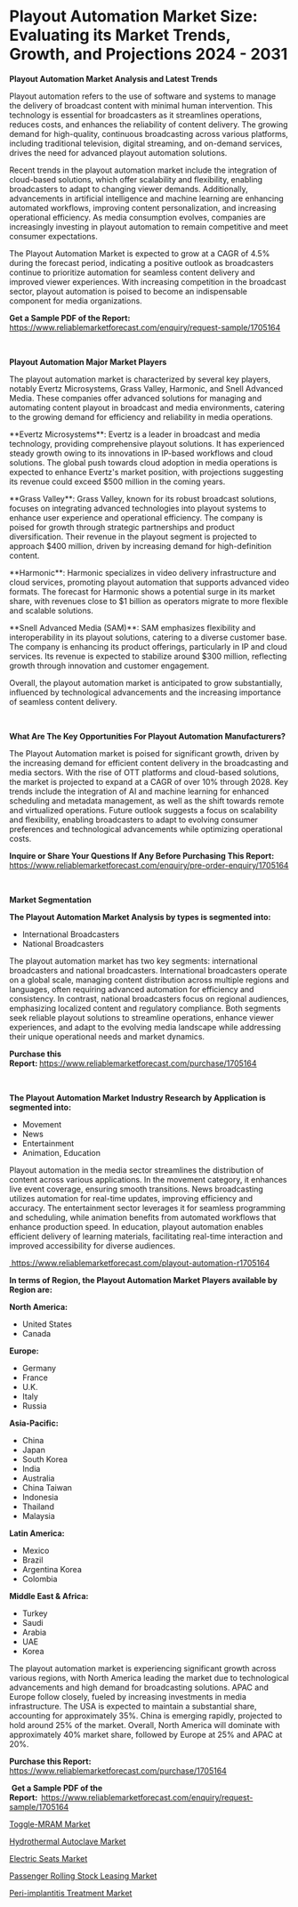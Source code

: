<p><h1>Playout Automation Market Size: Evaluating its Market Trends, Growth, and Projections 2024 - 2031</h1></p><p><strong>Playout Automation Market Analysis and Latest Trends</strong></p>
<p><p>Playout automation refers to the use of software and systems to manage the delivery of broadcast content with minimal human intervention. This technology is essential for broadcasters as it streamlines operations, reduces costs, and enhances the reliability of content delivery. The growing demand for high-quality, continuous broadcasting across various platforms, including traditional television, digital streaming, and on-demand services, drives the need for advanced playout automation solutions.</p><p>Recent trends in the playout automation market include the integration of cloud-based solutions, which offer scalability and flexibility, enabling broadcasters to adapt to changing viewer demands. Additionally, advancements in artificial intelligence and machine learning are enhancing automated workflows, improving content personalization, and increasing operational efficiency. As media consumption evolves, companies are increasingly investing in playout automation to remain competitive and meet consumer expectations.</p><p>The Playout Automation Market is expected to grow at a CAGR of 4.5% during the forecast period, indicating a positive outlook as broadcasters continue to prioritize automation for seamless content delivery and improved viewer experiences. With increasing competition in the broadcast sector, playout automation is poised to become an indispensable component for media organizations.</p></p>
<p><strong>Get a Sample PDF of the Report:&nbsp;</strong> <a href="https://www.reliablemarketforecast.com/enquiry/request-sample/1705164?utm_campaign=1110&utm_medium=2&utm_source=Github&utm_content=ia&utm_term=21102024&utm_id=playout-automation">https://www.reliablemarketforecast.com/enquiry/request-sample/1705164</a></p>
<p>&nbsp;</p>
<p><strong>Playout Automation Major Market Players</strong></p>
<p><p>The playout automation market is characterized by several key players, notably Evertz Microsystems, Grass Valley, Harmonic, and Snell Advanced Media. These companies offer advanced solutions for managing and automating content playout in broadcast and media environments, catering to the growing demand for efficiency and reliability in media operations.</p><p>**Evertz Microsystems**: Evertz is a leader in broadcast and media technology, providing comprehensive playout solutions. It has experienced steady growth owing to its innovations in IP-based workflows and cloud solutions. The global push towards cloud adoption in media operations is expected to enhance Evertz's market position, with projections suggesting its revenue could exceed $500 million in the coming years.</p><p>**Grass Valley**: Grass Valley, known for its robust broadcast solutions, focuses on integrating advanced technologies into playout systems to enhance user experience and operational efficiency. The company is poised for growth through strategic partnerships and product diversification. Their revenue in the playout segment is projected to approach $400 million, driven by increasing demand for high-definition content.</p><p>**Harmonic**: Harmonic specializes in video delivery infrastructure and cloud services, promoting playout automation that supports advanced video formats. The forecast for Harmonic shows a potential surge in its market share, with revenues close to $1 billion as operators migrate to more flexible and scalable solutions.</p><p>**Snell Advanced Media (SAM)**: SAM emphasizes flexibility and interoperability in its playout solutions, catering to a diverse customer base. The company is enhancing its product offerings, particularly in IP and cloud services. Its revenue is expected to stabilize around $300 million, reflecting growth through innovation and customer engagement.</p><p>Overall, the playout automation market is anticipated to grow substantially, influenced by technological advancements and the increasing importance of seamless content delivery.</p></p>
<p>&nbsp;</p>
<p><strong>What Are The Key Opportunities For Playout Automation Manufacturers?</strong></p>
<p><p>The Playout Automation market is poised for significant growth, driven by the increasing demand for efficient content delivery in the broadcasting and media sectors. With the rise of OTT platforms and cloud-based solutions, the market is projected to expand at a CAGR of over 10% through 2028. Key trends include the integration of AI and machine learning for enhanced scheduling and metadata management, as well as the shift towards remote and virtualized operations. Future outlook suggests a focus on scalability and flexibility, enabling broadcasters to adapt to evolving consumer preferences and technological advancements while optimizing operational costs.</p></p>
<p><strong>Inquire or Share Your Questions If Any Before Purchasing This Report:</strong> <a href="https://www.reliablemarketforecast.com/enquiry/pre-order-enquiry/1705164?utm_campaign=1110&utm_medium=2&utm_source=Github&utm_content=ia&utm_term=21102024&utm_id=playout-automation">https://www.reliablemarketforecast.com/enquiry/pre-order-enquiry/1705164</a></p>
<p>&nbsp;</p>
<p><strong>Market Segmentation</strong></p>
<p><strong>The Playout Automation Market Analysis by types is segmented into:</strong></p>
<p><ul><li>International Broadcasters</li><li>National Broadcasters</li></ul></p>
<p><p>The playout automation market has two key segments: international broadcasters and national broadcasters. International broadcasters operate on a global scale, managing content distribution across multiple regions and languages, often requiring advanced automation for efficiency and consistency. In contrast, national broadcasters focus on regional audiences, emphasizing localized content and regulatory compliance. Both segments seek reliable playout solutions to streamline operations, enhance viewer experiences, and adapt to the evolving media landscape while addressing their unique operational needs and market dynamics.</p></p>
<p><strong>Purchase this Report:&nbsp;</strong><a href="https://www.reliablemarketforecast.com/purchase/1705164?utm_campaign=1110&utm_medium=2&utm_source=Github&utm_content=ia&utm_term=21102024&utm_id=playout-automation">https://www.reliablemarketforecast.com/purchase/1705164</a></p>
<p>&nbsp;</p>
<p><strong>The Playout Automation Market Industry Research by Application is segmented into:</strong></p>
<p><ul><li>Movement</li><li>News</li><li>Entertainment</li><li>Animation, Education</li></ul></p>
<p><p>Playout automation in the media sector streamlines the distribution of content across various applications. In the movement category, it enhances live event coverage, ensuring smooth transitions. News broadcasting utilizes automation for real-time updates, improving efficiency and accuracy. The entertainment sector leverages it for seamless programming and scheduling, while animation benefits from automated workflows that enhance production speed. In education, playout automation enables efficient delivery of learning materials, facilitating real-time interaction and improved accessibility for diverse audiences.</p></p>
<p><a href="https://www.reliablemarketforecast.com/playout-automation-r1705164?utm_campaign=1110&utm_medium=2&utm_source=Github&utm_content=ia&utm_term=21102024&utm_id=playout-automation">&nbsp;https://www.reliablemarketforecast.com/playout-automation-r1705164</a></p>
<p><strong>In terms of Region, the Playout Automation Market Players available by Region are:</strong></p>
<p>
    <p> <strong> North America: </strong>
        <ul>
            <li>United States</li>
            <li>Canada</li>
        </ul>
        </p> 
    <p> <strong> Europe: </strong>
        <ul>
            <li>Germany</li>
            <li>France</li>
            <li>U.K.</li>
            <li>Italy</li>
            <li>Russia</li>
        </ul>
        </p> 
    <p> <strong> Asia-Pacific: </strong>
        <ul>
            <li>China</li>
            <li>Japan</li>
            <li>South Korea</li>
            <li>India</li>
            <li>Australia</li>
            <li>China Taiwan</li>
            <li>Indonesia</li>
            <li>Thailand</li>
            <li>Malaysia</li>
        </ul>
        </p> 
    <p> <strong> Latin America: </strong>
        <ul>
            <li>Mexico</li>
            <li>Brazil</li>
            <li>Argentina Korea</li>
            <li>Colombia</li>
        </ul>
        </p> 
    <p> <strong> Middle East & Africa: </strong>
        <ul>
            <li>Turkey</li>
            <li>Saudi</li>
            <li>Arabia</li>
            <li>UAE</li>
            <li>Korea</li>
        </ul>
    </p>
    </p>
<p><p>The playout automation market is experiencing significant growth across various regions, with North America leading the market due to technological advancements and high demand for broadcasting solutions. APAC and Europe follow closely, fueled by increasing investments in media infrastructure. The USA is expected to maintain a substantial share, accounting for approximately 35%. China is emerging rapidly, projected to hold around 25% of the market. Overall, North America will dominate with approximately 40% market share, followed by Europe at 25% and APAC at 20%.</p></p>
<p><strong>Purchase this Report: </strong><a href="https://www.reliablemarketforecast.com/purchase/1705164?utm_campaign=1110&utm_medium=2&utm_source=Github&utm_content=ia&utm_term=21102024&utm_id=playout-automation">https://www.reliablemarketforecast.com/purchase/1705164</a></p>
<p>&nbsp;<strong>Get a Sample PDF of the Report:&nbsp;&nbsp;</strong><a href="https://www.reliablemarketforecast.com/enquiry/request-sample/1705164?utm_campaign=1110&utm_medium=2&utm_source=Github&utm_content=ia&utm_term=21102024&utm_id=playout-automation">https://www.reliablemarketforecast.com/enquiry/request-sample/1705164</a></p>
<p><strong></strong></p>
<p><p><a href="https://github.com/janelbaub6/Market-Research-Report-List-1/blob/main/toggle-mram-market.md?utm_campaign=1110&utm_medium=2&utm_source=Github&utm_content=ia&utm_term=21102024&utm_id=playout-automation">Toggle-MRAM Market</a></p><p><a href="https://issuu.com/reportprime-2/docs/hydrothermal-autoclave-market-size-_e988ff8f301a17?utm_campaign=1110&utm_medium=2&utm_source=Github&utm_content=ia&utm_term=21102024&utm_id=playout-automation">Hydrothermal Autoclave Market</a></p><p><a href="https://issuu.com/reportprime-2/docs/electric-seats-market-size-2030.ppt_4cea86bf29e5b8?utm_campaign=1110&utm_medium=2&utm_source=Github&utm_content=ia&utm_term=21102024&utm_id=playout-automation">Electric Seats Market</a></p><p><a href="https://github.com/wydramppetrox/Market-Research-Report-List-1/blob/main/passenger-rolling-stock-leasing-market.md?utm_campaign=1110&utm_medium=2&utm_source=Github&utm_content=ia&utm_term=21102024&utm_id=playout-automation">Passenger Rolling Stock Leasing Market</a></p><p><a href="https://www.linkedin.com/pulse/peri-implantitis-treatment-market-global-regional-analysis-eyi7c?utm_campaign=1110&utm_medium=2&utm_source=Github&utm_content=ia&utm_term=21102024&utm_id=playout-automation">Peri-implantitis Treatment Market</a></p></p>
